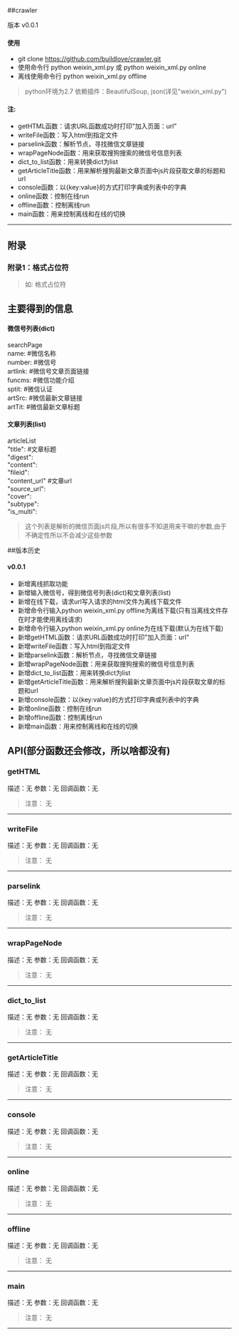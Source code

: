 ##crawler

版本 v0.0.1

#### 使用
  * git clone https://github.com/buildlove/crawler.git
  * 使用命令行 python weixin_xml.py 或 python weixin_xml.py online
  * 离线使用命令行 python weixin_xml.py offline
>python环境为2.7
>依赖插件：BeautifulSoup, json(详见"weixin_xml.py")

#### 注:
  * getHTML函数：请求URL函数成功时打印"加入页面：url"
  * writeFile函数：写入html到指定文件
  * parselink函数：解析节点，寻找微信文章链接
  * wrapPageNode函数：用来获取搜狗搜索的微信号信息列表
  * dict_to_list函数：用来转换dict为list
  * getArticleTitle函数：用来解析搜狗最新文章页面中js片段获取文章的标题和url
  * console函数：以{key:value}的方式打印字典或列表中的字典
  * online函数：控制在线run
  * offline函数：控制离线run
  * main函数：用来控制离线和在线的切换
-------------------------------
## 附录

### 附录1：格式占位符
>如: 格式占位符

## 主要得到的信息
#### 微信号列表(dict)
  searchPage  
  name:        #微信名称  
  number:      #微信号  
  artlink:     #微信号文章页面链接  
  funcms:      #微信功能介绍  
  sptit:       #微信认证  
  artSrc:      #微信最新文章链接  
  artTit:      #微信最新文章标题  

#### 文章列表(list)
  articleList  
  "title":         #文章标题  
  "digest":  
  "content":  
  "fileid":  
  "content_url"    #文章url  
  "source_url":  
  "cover":  
  "subtype":  
  "is_multi":  
>这个列表是解析的微信页面js片段,所以有很多不知道用来干嘛的参数,由于不确定性所以不会减少这些参数  

##版本历史

#### v0.0.1
  * 新增离线抓取功能
  * 新增输入微信号，得到微信号列表(dict)和文章列表(list)
  * 新增在线下载，请求url写入请求的html文件为离线下载文件
  * 新增命令行输入python weixin_xml.py offline为离线下载(只有当离线文件存在时才能使用离线请求)
  * 新增命令行输入python weixin_xml.py online为在线下载(默认为在线下载)
  * 新增getHTML函数：请求URL函数成功时打印"加入页面：url"
  * 新增writeFile函数：写入html到指定文件
  * 新增parselink函数：解析节点，寻找微信文章链接
  * 新增wrapPageNode函数：用来获取搜狗搜索的微信号信息列表
  * 新增dict_to_list函数：用来转换dict为list
  * 新增getArticleTitle函数：用来解析搜狗最新文章页面中js片段获取文章的标题和url
  * 新增console函数：以{key:value}的方式打印字典或列表中的字典
  * 新增online函数：控制在线run
  * 新增offline函数：控制离线run
  * 新增main函数：用来控制离线和在线的切换

## API(部分函数还会修改，所以啥都没有)

### getHTML
  描述：无
  参数：无
  回调函数：无
  >注意： 无
-------------

### writeFile
  描述：无
  参数：无
  回调函数：无
  >注意： 无
-------------

### parselink
  描述：无
  参数：无
  回调函数：无
  >注意： 无
-------------

### wrapPageNode
  描述：无
  参数：无
  回调函数：无
  >注意： 无
-------------

### dict_to_list
  描述：无
  参数：无
  回调函数：无
  >注意： 无
-------------

### getArticleTitle
  描述：无
  参数：无
  回调函数：无
  >注意： 无
-------------

### console
  描述：无
  参数：无
  回调函数：无
  >注意： 无
-------------

### online
  描述：无
  参数：无
  回调函数：无
  >注意： 无
-------------

### offline
  描述：无
  参数：无
  回调函数：无
  >注意： 无
-------------

### main
  描述：无
  参数：无
  回调函数：无
  >注意： 无
-------------
